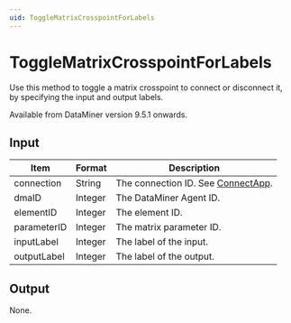 ```yaml
---
uid: ToggleMatrixCrosspointForLabels
---
```


# ToggleMatrixCrosspointForLabels

Use this method to toggle a matrix crosspoint to connect or disconnect it, by specifying the input and output labels.

Available from DataMiner version 9.5.1 onwards.

## Input

| Item        | Format  | Description                                           |
|-------------|---------|-------------------------------------------------------|
| connection  | String  | The connection ID. See [ConnectApp](xref:ConnectApp). |
| dmaID       | Integer | The DataMiner Agent ID.                               |
| elementID   | Integer | The element ID.                                       |
| parameterID | Integer | The matrix parameter ID.                              |
| inputLabel  | Integer | The label of the input.                               |
| outputLabel | Integer | The label of the output.                              |

## Output

None.

